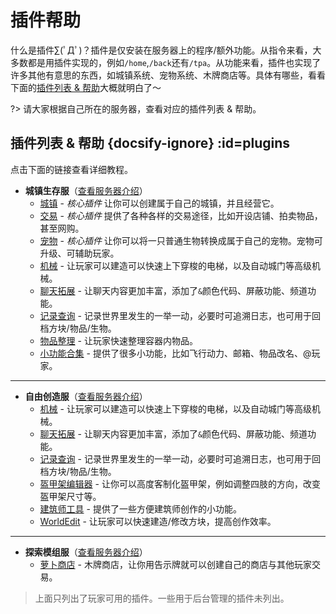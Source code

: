 # 插件帮助

什么是插件∑(ﾟДﾟ)？插件是仅安装在服务器上的程序/额外功能。从指令来看，大多数都是用插件实现的，例如`/home`,`/back`还有`/tpa`。从功能来看，插件也实现了许多其他有意思的东西，如城镇系统、宠物系统、木牌商店等。具体有哪些，看看下面的[插件列表 & 帮助](#plugins)大概就明白了～

?> 请大家根据自己所在的服务器，查看对应的插件列表 & 帮助。

## 插件列表 & 帮助 {docsify-ignore} :id=plugins

点击下面的链接查看详细教程。

* **城镇生存服**（[查看服务器介绍](/mc-servers/survival.md)）
  * [城镇](/plugins/towny.md) - *核心插件* 让你可以创建属于自己的城镇，并且经营它。
  * [交易](/plugins/trade.md) - *核心插件* 提供了各种各样的交易途径，比如开设店铺、拍卖物品，甚至网购。
  * [宠物](/plugins/mypet.md) - *核心插件* 让你可以将一只普通生物转换成属于自己的宠物。宠物可升级、可辅助玩家。
  * [机械](/plugins/craftbook.md) - 让玩家可以建造可以快速上下穿梭的电梯，以及自动城门等高级机械。
  * [聊天拓展](/plugins/chatutil.md) - 让聊天内容更加丰富，添加了`&`颜色代码、屏蔽功能、频道功能。
  * [记录查询](/plugins/logblock.md) - 记录世界里发生的一举一动，必要时可追溯日志，也可用于回档方块/物品/生物。
  * [物品整理](/plugins/chestsort.md) - 让玩家快速整理容器内物品。
  * [小功能合集](/plugins/nu.md) - 提供了很多小功能，比如飞行动力、邮箱、物品改名、@玩家。

----

* **自由创造服**（[查看服务器介绍](/mc-servers/creative.md)）
  * [机械](/plugins/craftbook.md) - 让玩家可以建造可以快速上下穿梭的电梯，以及自动城门等高级机械。
  * [聊天拓展](/plugins/chatutil.md) - 让聊天内容更加丰富，添加了`&`颜色代码、屏蔽功能、频道功能。
  * [记录查询](/plugins/logblock.md) - 记录世界里发生的一举一动，必要时可追溯日志，也可用于回档方块/物品/生物。
  * [盔甲架编辑器](/plugins/ast.md) - 让你可以高度客制化盔甲架，例如调整四肢的方向，改变盔甲架尺寸等。
  * [建筑师工具](/plugins/bu.md) - 提供了一些方便建筑师创作的小功能。
  * [WorldEdit](http://mineplugin.org/WorldEdit) - 让玩家可以快速建造/修改方块，提高创作效率。

----

* **探索模组服**（[查看服务器介绍](/modded-server)）
  * [萝卜商店](/plugins/carrotshop.md) - 木牌商店，让你用告示牌就可以创建自己的商店与其他玩家交易。

> 上面只列出了玩家可用的插件。一些用于后台管理的插件未列出。
